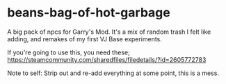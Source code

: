 # beans-bag-of-hot-garbage
A big pack of npcs for Garry's Mod.
It's a mix of random trash I felt like adding, and remakes of my first VJ Base experiments.

If you're going to use this, you need these; https://steamcommunity.com/sharedfiles/filedetails/?id=2605772783

Note to self: Strip out and re-add everything at some point, this is a mess.
